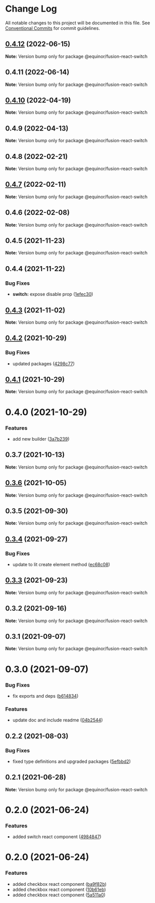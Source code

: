 # Change Log

All notable changes to this project will be documented in this file.
See [Conventional Commits](https://conventionalcommits.org) for commit guidelines.

## [0.4.12](https://github.com/equinor/fusion-react-components/compare/@equinor/fusion-react-switch@0.4.11...@equinor/fusion-react-switch@0.4.12) (2022-06-15)

**Note:** Version bump only for package @equinor/fusion-react-switch





## 0.4.11 (2022-06-14)

**Note:** Version bump only for package @equinor/fusion-react-switch





## [0.4.10](https://github.com/equinor/fusion-react-components/compare/@equinor/fusion-react-switch@0.4.9...@equinor/fusion-react-switch@0.4.10) (2022-04-19)

**Note:** Version bump only for package @equinor/fusion-react-switch





## 0.4.9 (2022-04-13)

**Note:** Version bump only for package @equinor/fusion-react-switch





## 0.4.8 (2022-02-21)

**Note:** Version bump only for package @equinor/fusion-react-switch





## [0.4.7](https://github.com/equinor/fusion-react-components/compare/@equinor/fusion-react-switch@0.4.6...@equinor/fusion-react-switch@0.4.7) (2022-02-11)

**Note:** Version bump only for package @equinor/fusion-react-switch





## 0.4.6 (2022-02-08)

**Note:** Version bump only for package @equinor/fusion-react-switch





## 0.4.5 (2021-11-23)

**Note:** Version bump only for package @equinor/fusion-react-switch





## 0.4.4 (2021-11-22)


### Bug Fixes

* **switch:** expose disable prop ([1efec30](https://github.com/equinor/fusion-react-components/commit/1efec304edee3a0bd4a72cd4f589e38f93995558))





## [0.4.3](https://github.com/equinor/fusion-react-components/compare/@equinor/fusion-react-switch@0.4.2...@equinor/fusion-react-switch@0.4.3) (2021-11-02)

**Note:** Version bump only for package @equinor/fusion-react-switch





## [0.4.2](https://github.com/equinor/fusion-react-components/compare/@equinor/fusion-react-switch@0.4.1...@equinor/fusion-react-switch@0.4.2) (2021-10-29)


### Bug Fixes

* updated packages ([4298c77](https://github.com/equinor/fusion-react-components/commit/4298c778c4c5385398a92d8b71feee3b17ba64c0))





## [0.4.1](https://github.com/equinor/fusion-react-components/compare/@equinor/fusion-react-switch@0.4.0...@equinor/fusion-react-switch@0.4.1) (2021-10-29)

**Note:** Version bump only for package @equinor/fusion-react-switch





# 0.4.0 (2021-10-29)


### Features

* add new builder ([3a7b239](https://github.com/equinor/fusion-react-components/commit/3a7b239d5e2ecfca05d817f3f99c63ddb4fd1395))





## 0.3.7 (2021-10-13)

**Note:** Version bump only for package @equinor/fusion-react-switch





## [0.3.6](https://github.com/equinor/fusion-react-components/compare/@equinor/fusion-react-switch@0.3.5...@equinor/fusion-react-switch@0.3.6) (2021-10-05)

**Note:** Version bump only for package @equinor/fusion-react-switch





## 0.3.5 (2021-09-30)

**Note:** Version bump only for package @equinor/fusion-react-switch





## [0.3.4](https://github.com/equinor/fusion-react-components/compare/@equinor/fusion-react-switch@0.3.3...@equinor/fusion-react-switch@0.3.4) (2021-09-27)


### Bug Fixes

* update to lit create element method ([ec68c08](https://github.com/equinor/fusion-react-components/commit/ec68c08d5cbcba43a1b8ca064cccc73662f17421))





## [0.3.3](https://github.com/equinor/fusion-react-components/compare/@equinor/fusion-react-switch@0.3.2...@equinor/fusion-react-switch@0.3.3) (2021-09-23)

**Note:** Version bump only for package @equinor/fusion-react-switch





## 0.3.2 (2021-09-16)

**Note:** Version bump only for package @equinor/fusion-react-switch





## 0.3.1 (2021-09-07)

**Note:** Version bump only for package @equinor/fusion-react-switch





# 0.3.0 (2021-09-07)


### Bug Fixes

* fix exports and deps ([b614834](https://github.com/equinor/fusion-react-components/commit/b614834c32db4fbb9b06407e53557109128ec95b))


### Features

* update doc and include readme ([04b2544](https://github.com/equinor/fusion-react-components/commit/04b25443398507b35c3b88bf90a26d56c5b1c460))





## 0.2.2 (2021-08-03)


### Bug Fixes

* fixed type definitions and upgraded packages ([5efbbd2](https://github.com/equinor/fusion-react-components/commit/5efbbd2cee688bcefc554c113512f834a91f39fd))





## 0.2.1 (2021-06-28)

**Note:** Version bump only for package @equinor/fusion-react-switch





# 0.2.0 (2021-06-24)


### Features

* added switch react component ([4984847](https://github.com/equinor/fusion-react-components/commit/4984847dc99bb0d1c85a74a9bd946a2d79478abc))





# 0.2.0 (2021-06-24)


### Features

* added checkbox react component ([ba9f82b](https://github.com/equinor/fusion-react-components/commit/ba9f82b4fb812851e65b524ba48e1f70d94b76df))
* added checkbox react component ([10b61eb](https://github.com/equinor/fusion-react-components/commit/10b61eb22db3ba4d4ccc679486da4c3b259d9dc0))
* added checkbox react component ([5a511a0](https://github.com/equinor/fusion-react-components/commit/5a511a0c7925481629380483149e5f6c90e188a0))
